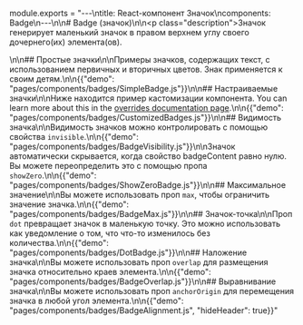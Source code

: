 module.exports = "---\ntitle: React-компонент Значок\ncomponents: Badge\n---\n\n# Badge (значок)\n\n<p class=\"description\">Значок генерирует маленький значок в правом верхнем углу своего дочернего(их) элемента(ов).</p>\n\n## Простые значки\n\nПримеры значков, содержащих текст, с использованием первичных и вторичных цветов. Знак применяется к своим детям.\n\n{{\"demo\": \"pages/components/badges/SimpleBadge.js\"}}\n\n## Настраиваемые значки\n\nНиже находится пример кастомизации компонента. You can learn more about this in the [overrides documentation page](/customization/components/).\n\n{{\"demo\": \"pages/components/badges/CustomizedBadges.js\"}}\n\n## Видимость значка\n\nВидимость значков можно контролировать с помощью свойства `invisible`.\n\n{{\"demo\": \"pages/components/badges/BadgeVisibility.js\"}}\n\nЗначок автоматически скрывается, когда свойство badgeContent равно нулю. Вы можете переопределить это с помощью пропа `showZero`.\n\n{{\"demo\": \"pages/components/badges/ShowZeroBadge.js\"}}\n\n## Максимальное значение\n\nВы можете использовать проп `max`, чтобы ограничить значение значка.\n\n{{\"demo\": \"pages/components/badges/BadgeMax.js\"}}\n\n## Значок-точка\n\nПроп `dot` превращает значок в маленькую точку. Это можно использовать как уведомление о том, что что-то изменилось без количества.\n\n{{\"demo\": \"pages/components/badges/DotBadge.js\"}}\n\n## Наложение значка\n\nВы можете использовать проп `overlap` для размещения значка относительно краев элемента.\n\n{{\"demo\": \"pages/components/badges/BadgeOverlap.js\"}}\n\n## Выравнивание значка\n\nВы можете использовать проп `anchorOrigin` для перемещения значка в любой угол элемента.\n\n{{\"demo\": \"pages/components/badges/BadgeAlignment.js\", \"hideHeader\": true}}"
